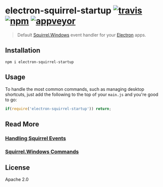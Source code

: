 # electron-squirrel-startup [![travis][travis_img]][travis_url] [![npm][npm_img]][npm_url] [![appveyor][appveyor_img]][appveyor_url]

> Default [Squirrel.Windows][squirrel] event handler for your [Electron][electron] apps.

## Installation

```
npm i electron-squirrel-startup
```

## Usage

To handle the most common commands, such as managing desktop shortcuts, just
add the following to the top of your `main.js` and you're good to go:

```js
if(require('electron-squirrel-startup')) return;
```

## Read More

### [Handling Squirrel Events][squirrel-events]
### [Squirrel.Windows Commands][squirrel-commands]

## License

Apache 2.0

[squirrel]: https://github.com/Squirrel/Squirrel.Windows
[electron]: https://github.com/atom/electron
[squirrel-commands]: https://github.com/Squirrel/Squirrel.Windows/blob/master/src/Update/Program.cs#L98
[squirrel-events]: https://github.com/atom/grunt-electron-installer#handling-squirrel-events
[appveyor_img]: https://ci.appveyor.com/api/projects/status/jljyvooqy91gbo7y?svg=true
[appveyor_url]: https://ci.appveyor.com/project/imlucas/electron-squirrel-startup
[travis_img]: https://img.shields.io/travis/mongodb-js/electron-squirrel-startup.svg
[travis_url]: https://travis-ci.org/mongodb-js/electron-squirrel-startup
[npm_img]: https://img.shields.io/npm/v/electron-squirrel-startup.svg
[npm_url]: https://npmjs.org/package/electron-squirrel-startup
